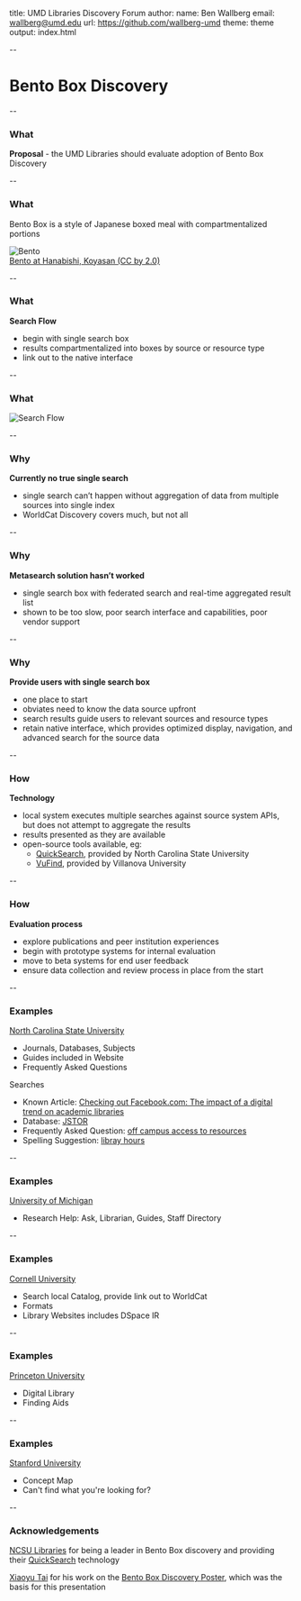title: UMD Libraries Discovery Forum
author:
  name: Ben Wallberg
  email: wallberg@umd.edu
  url: https://github.com/wallberg-umd
theme: theme
output: index.html

--

# Bento Box Discovery

--

### What

<b>Proposal</b> - the UMD Libraries should evaluate adoption of Bento Box Discovery

--

### What

Bento Box is a style of Japanese boxed meal with compartmentalized portions

![Bento](Bento.jpg)
<br/>
[Bento at Hanabishi, Koyasan (CC by 2.0)](https://en.wikipedia.org/wiki/Bento#/media/File:Bento_at_Hanabishi,_Koyasan.jpg)


--

### What

<b>Search Flow</b>
- begin with single search box
- results compartmentalized into boxes by source or resource type
- link out to the native interface 

-- 

### What

![Search Flow](flow-600.jpg)

--

### Why

<b>Currently no true single search</b> 
- single search can’t happen without aggregation of data from multiple sources into single index
- WorldCat Discovery covers much, but not all

--

### Why

<b>Metasearch solution hasn’t worked</b> 
- single search box with federated search and real-time aggregated result list
- shown to be too slow, poor search interface and capabilities, poor vendor support

--

### Why

<b>Provide users with single search box</b> 
- one place to start 
- obviates need to know the data source upfront
- search results guide users to relevant sources and resource types
- retain native interface, which provides optimized display, navigation, and advanced search for the source data

--

### How

<b>Technology</b>
- local system executes multiple searches against source system APIs, but does not attempt to aggregate the results
- results presented as they are available
- open-source tools available, eg:
	- [QuickSearch](http://www.lib.ncsu.edu/reports/quicksearch), provided by North Carolina State University
	- [VuFind](https://vufind-org.github.io/vufind/), provided by Villanova University

-- 

### How

<b>Evaluation process</b>
- explore publications and peer institution experiences
- begin with prototype systems for internal evaluation
- move to beta systems for end user feedback
- ensure data collection and review process in place from the start

--

### Examples

[North Carolina State University](http://www.lib.ncsu.edu/)
- Journals, Databases, Subjects
- Guides included in Website
- Frequently Asked Questions

Searches
- Known Article: [Checking out Facebook.com: The impact of a digital trend on academic libraries](http://search.lib.ncsu.edu/?utf8=%E2%9C%93&q=Checking+out+Facebook.com%3A+The+impact+of+a+digital+trend+on+academic+libraries)
- Database: [JSTOR](http://search.lib.ncsu.edu/?utf8=%E2%9C%93&q=JSTOR)
- Frequently Asked Question: [off campus access to resources](http://search.lib.ncsu.edu/?utf8=%E2%9C%93&q=off+campus+access+to+resources)
- Spelling Suggestion: [libray hours](http://search.lib.ncsu.edu/?utf8=%E2%9C%93&q=libray+hours)

--

### Examples

[University of Michigan](http://www.lib.umich.edu/)
- Research Help: Ask, Librarian, Guides, Staff Directory

-- 

### Examples

[Cornell University](https://www.library.cornell.edu/)
- Search local Catalog, provide link out to WorldCat
- Formats
- Library Websites includes DSpace IR

--

### Examples

[Princeton University](http://library.princeton.edu/)
- Digital Library
- Finding Aids

--

### Examples

[Stanford University](http://library.stanford.edu/)
- Concept Map
- Can't find what you're looking for?

--

### Acknowledgements

[NCSU Libraries](http://www.lib.ncsu.edu) for being a leader in Bento Box discovery and providing their [QuickSearch](http://www.lib.ncsu.edu/reports/quicksearch) technology

[Xiaoyu Tai](http://taixiaoyu.com/) for his work on the [Bento Box Discovery Poster](http://hdl.handle.net/1903/18098), which was the basis for this presentation


